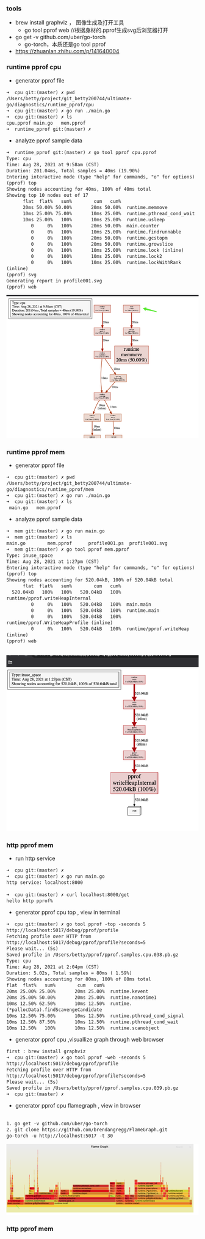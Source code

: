 ### tools

* brew install graphviz ， 图像生成及打开工具
    * go tool pprof web //根据身材的.pprof生成svg后浏览器打开
* go get -v github.com/uber/go-torch
  * go-torch，本质还是go tool pprof
* https://zhuanlan.zhihu.com/p/141640004

### runtime pprof cpu

* generator pprof file

``` 
➜  cpu git:(master) ✗ pwd 
/Users/betty/project/git_betty200744/ultimate-go/diagnostics/runtime_pprof/cpu
➜  cpu git:(master) ✗ go run ./main.go 
➜  cpu git:(master) ✗ ls
cpu.pprof main.go   mem.pprof
➜  runtime_pprof git:(master) ✗ 
```

* analyze pprof sample data

```
➜  runtime_pprof git:(master) ✗ go tool pprof cpu.pprof 
Type: cpu
Time: Aug 28, 2021 at 9:58am (CST)
Duration: 201.04ms, Total samples = 40ms (19.90%)
Entering interactive mode (type "help" for commands, "o" for options)
(pprof) top
Showing nodes accounting for 40ms, 100% of 40ms total
Showing top 10 nodes out of 17
      flat  flat%   sum%        cum   cum%
      20ms 50.00% 50.00%       20ms 50.00%  runtime.memmove
      10ms 25.00% 75.00%       10ms 25.00%  runtime.pthread_cond_wait
      10ms 25.00%   100%       10ms 25.00%  runtime.usleep
         0     0%   100%       20ms 50.00%  main.counter
         0     0%   100%       10ms 25.00%  runtime.findrunnable
         0     0%   100%       20ms 50.00%  runtime.gcstopm
         0     0%   100%       20ms 50.00%  runtime.growslice
         0     0%   100%       10ms 25.00%  runtime.lock (inline)
         0     0%   100%       10ms 25.00%  runtime.lock2
         0     0%   100%       10ms 25.00%  runtime.lockWithRank (inline)
(pprof) svg
Generating report in profile001.svg
(pprof) web

```

![runtime_pprof_cpu](../img/runtime_pprof_cpu.png)

### runtime pprof mem

* generator pprof file

``` 
➜  cpu git:(master) ✗ pwd 
/Users/betty/project/git_betty200744/ultimate-go/diagnostics/runtime_pprof/mem
➜  cpu git:(master) ✗ go run ./main.go 
➜  cpu git:(master) ✗ ls
 main.go   mem.pprof

```

* analyze pprof sample data

```
➜  mem git:(master) ✗ go run main.go 
➜  mem git:(master) ✗ ls
main.go        mem.pprof      profile001.ps  profile001.svg
➜  mem git:(master) ✗ go tool pprof mem.pprof
Type: inuse_space
Time: Aug 28, 2021 at 1:27pm (CST)
Entering interactive mode (type "help" for commands, "o" for options)
(pprof) top
Showing nodes accounting for 520.04kB, 100% of 520.04kB total
      flat  flat%   sum%        cum   cum%
  520.04kB   100%   100%   520.04kB   100%  runtime/pprof.writeHeapInternal
         0     0%   100%   520.04kB   100%  main.main
         0     0%   100%   520.04kB   100%  runtime.main
         0     0%   100%   520.04kB   100%  runtime/pprof.WriteHeapProfile (inline)
         0     0%   100%   520.04kB   100%  runtime/pprof.writeHeap (inline)
(pprof) web


```

![runtime_pprof_mem](../img/runtime_pprof_mem.png)



### http pprof mem

* run http service
```
➜  cpu git:(master) ✗ 
➜  cpu git:(master) ✗ go run main.go
http service: localhost:8000

➜  cpu git:(master) ✗ curl localhost:8000/get
hello http pprof%                                                                                                                                                              

```


* generator pprof cpu top , view in terminal
```
➜  cpu git:(master) ✗ go tool pprof -top -seconds 5 http://localhost:5017/debug/pprof/profile  
Fetching profile over HTTP from http://localhost:5017/debug/pprof/profile?seconds=5
Please wait... (5s)
Saved profile in /Users/betty/pprof/pprof.samples.cpu.038.pb.gz
Type: cpu
Time: Aug 28, 2021 at 2:04pm (CST)
Duration: 5.02s, Total samples = 80ms ( 1.59%)
Showing nodes accounting for 80ms, 100% of 80ms total
flat  flat%   sum%        cum   cum%
20ms 25.00% 25.00%       20ms 25.00%  runtime.kevent
20ms 25.00% 50.00%       20ms 25.00%  runtime.nanotime1
10ms 12.50% 62.50%       10ms 12.50%  runtime.(*pallocData).findScavengeCandidate
10ms 12.50% 75.00%       10ms 12.50%  runtime.pthread_cond_signal
10ms 12.50% 87.50%       10ms 12.50%  runtime.pthread_cond_wait
10ms 12.50%   100%       10ms 12.50%  runtime.scanobject
```


* generator pprof cpu ,visuallize graph through web browser

``` 
first : brew install graphviz
➜  cpu git:(master) ✗ go tool pprof -web -seconds 5 http://localhost:5017/debug/pprof/profile
Fetching profile over HTTP from http://localhost:5017/debug/pprof/profile?seconds=5
Please wait... (5s)
Saved profile in /Users/betty/pprof/pprof.samples.cpu.039.pb.gz
➜  cpu git:(master) ✗ 

```
* generator pprof cpu flamegraph , view in browser
```

1. go get -v github.com/uber/go-torch
2. git clone https://github.com/brendangregg/FlameGraph.git
go-torch -u http://localhost:5017 -t 30

```

![runtime_pprof_mem](../img/http_pprof_cpu.png)


### http pprof mem